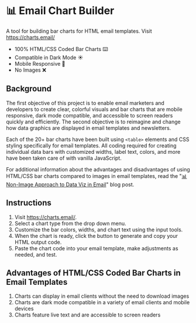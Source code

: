 # 📊 Email Chart Builder
A tool for building bar charts for HTML email templates. Visit <a href="https://charts.email/" target="_blank">https://charts.email/</a>
- 100% HTML/CSS Coded Bar Charts ⌨️
- Compatible in Dark Mode ☀️
- Mobile Responsive 📲
- No Images ❌

## Background

The first objective of this project is to enable email marketers and developers to create clear, colorful visuals and bar charts that are mobile responsive, dark mode compatible, and accessible to screen readers quickly and efficiently. The second objective is to reimagine and change how data graphics are displayed in email templates and newsletters.

Each of the 20+ bar charts have been built using `<table>` elements and CSS styling specifically for email templates. All coding required for creating individual data bars with customized widths, label text, colors, and more have been taken care of with vanilla JavaScript.

For additional information about the advantages and disadvantages of using HTML/CSS bar charts compared to images in email templates, read the "[📊 Non-Image Approach to Data Viz in Email](https://dev.to/bdjang/non-image-approach-to-data-viz-in-email-o0k)" blog post.

## Instructions

1. Visit <a href="https://charts.email/" target="_blank">https://charts.email/</a>.
2. Select a chart type from the drop down menu.
3. Customize the bar colors, widths, and chart text using the input tools.
4. When the chart is ready, click the button to generate and copy your HTML output code.
5. Paste the chart code into your email template, make adjustments as needed, and test.

## Advantages of HTML/CSS Coded Bar Charts in Email Templates

1. Charts can display in email clients without the need to download images
2. Charts are dark mode compatible in a variety of email clients and mobile devices
3. Charts feature live text and are accessible to screen readers
